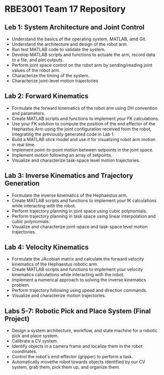 # RBE3001 Team 17 Repository

## Leb 1: System Architecture and Joint Control
- Understand the basics of the operating system, MATLAB, amd Git.
- Understand the architecture and design of the robot arm.
- Run test MATLAB code to validate the system.
- Develop MATLAB scripts and functions to actuate the arm, record data to a file, and plot outputs.
- Perform joint space control on the robot arm by sending/reading joint values of the robot arm.
- Characterize the timing of the system.
- Characterize joint-level motion trajectories

## Lab 2: Forward Kinematics
- Formulate the forward kinematics of the robot arm using DH convention and parameters.
- Create MATLAB scripts and functions to implement your FK calculations.
- Use your FK solution to compute the position of the end effector of the Hephastus Arm using the joint configuration received from the robot, integrating the previously generated code in Lab 1.
- Build a MATLAB stick model and use it for visualizing robot arm motion in real time.
- Implement point-to-point motion between setpoints in the joint space.
- Implement motion following an array of setpoints.
- Visualize and characterize task-space level motion trajectories. 

## Lab 3: Inverse Kinematics and Trajectory Generation
- Formulate the inverse kinematics of the Hephaestus arm.
- Create MATLAB scripts and functions to implement your IK calculations while interacting with the robot.
- Perform trajectory planning in joint space using cubic polynomials.
- Perform trajectory planning in task space using linear interpolation and cubic polynomials.
- Visualize and characterize joint-space and task-space level motion trajectories.

## Lab 4: Velocity Kinematics 
- Formulate the JAcobian matrix and calculate the forward velocity kinematics of the Hephaestus robotic arm.
- Create MATLAB scripts and functions to implement your velocity kinematics calculations while interacting with the robot.
- Implement a numerical approach to solving the inverse kinematics problem.
- Perform trajectory following using speed and direction commands.
- Visualize and characterize motion trajectories. 

## Labs 5-7: Robotic Pick and Place System (Final Project)
- Design a system architecture, workflow, and state machine for a robotic pick and place system.
- Calibrate a CV system.
- Identify objects in a camera frame and localize them in the robot coordinates.
- Control the robot's end-effector (gripper) to perform a task.
- Automatically movethe robot towards objects identified by our CV system, grab them, pick them up, and organize them.

